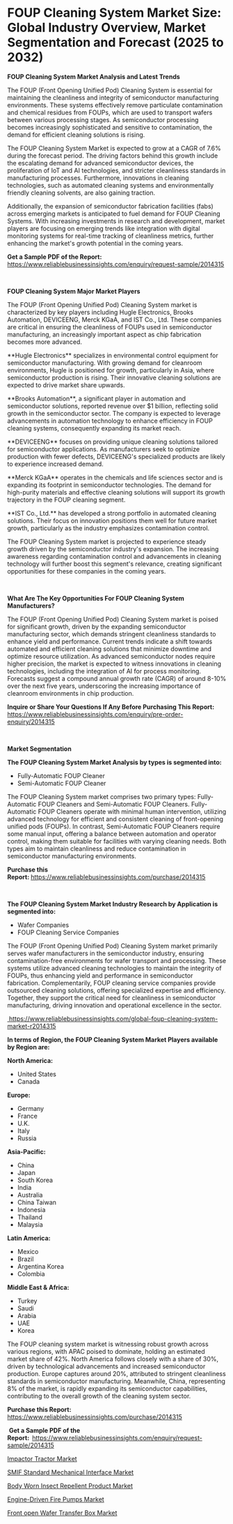 <p><h1>FOUP Cleaning System Market Size: Global Industry Overview, Market Segmentation and Forecast (2025 to 2032)</h1></p><p><strong>FOUP Cleaning System Market Analysis and Latest Trends</strong></p>
<p><p>The FOUP (Front Opening Unified Pod) Cleaning System is essential for maintaining the cleanliness and integrity of semiconductor manufacturing environments. These systems effectively remove particulate contamination and chemical residues from FOUPs, which are used to transport wafers between various processing stages. As semiconductor processing becomes increasingly sophisticated and sensitive to contamination, the demand for efficient cleaning solutions is rising.</p><p>The FOUP Cleaning System Market is expected to grow at a CAGR of 7.6% during the forecast period. The driving factors behind this growth include the escalating demand for advanced semiconductor devices, the proliferation of IoT and AI technologies, and stricter cleanliness standards in manufacturing processes. Furthermore, innovations in cleaning technologies, such as automated cleaning systems and environmentally friendly cleaning solvents, are also gaining traction. </p><p>Additionally, the expansion of semiconductor fabrication facilities (fabs) across emerging markets is anticipated to fuel demand for FOUP Cleaning Systems. With increasing investments in research and development, market players are focusing on emerging trends like integration with digital monitoring systems for real-time tracking of cleanliness metrics, further enhancing the market's growth potential in the coming years.</p></p>
<p><strong>Get a Sample PDF of the Report:&nbsp;</strong> <a href="https://www.reliablebusinessinsights.com/enquiry/request-sample/2014315?utm_campaign=1873&utm_medium=2&utm_source=Github&utm_content=ia&utm_term=17012025&utm_id=foup-cleaning-system">https://www.reliablebusinessinsights.com/enquiry/request-sample/2014315</a></p>
<p>&nbsp;</p>
<p><strong>FOUP Cleaning System Major Market Players</strong></p>
<p><p>The FOUP (Front Opening Unified Pod) Cleaning System market is characterized by key players including Hugle Electronics, Brooks Automation, DEVICEENG, Merck KGaA, and IST Co., Ltd. These companies are critical in ensuring the cleanliness of FOUPs used in semiconductor manufacturing, an increasingly important aspect as chip fabrication becomes more advanced.</p><p>**Hugle Electronics** specializes in environmental control equipment for semiconductor manufacturing. With growing demand for cleanroom environments, Hugle is positioned for growth, particularly in Asia, where semiconductor production is rising. Their innovative cleaning solutions are expected to drive market share upwards.</p><p>**Brooks Automation**, a significant player in automation and semiconductor solutions, reported revenue over $1 billion, reflecting solid growth in the semiconductor sector. The company is expected to leverage advancements in automation technology to enhance efficiency in FOUP cleaning systems, consequently expanding its market reach.</p><p>**DEVICEENG** focuses on providing unique cleaning solutions tailored for semiconductor applications. As manufacturers seek to optimize production with fewer defects, DEVICEENG's specialized products are likely to experience increased demand.</p><p>**Merck KGaA** operates in the chemicals and life sciences sector and is expanding its footprint in semiconductor technologies. The demand for high-purity materials and effective cleaning solutions will support its growth trajectory in the FOUP cleaning segment.</p><p>**IST Co., Ltd.** has developed a strong portfolio in automated cleaning solutions. Their focus on innovation positions them well for future market growth, particularly as the industry emphasizes contamination control.</p><p>The FOUP Cleaning System market is projected to experience steady growth driven by the semiconductor industry's expansion. The increasing awareness regarding contamination control and advancements in cleaning technology will further boost this segment's relevance, creating significant opportunities for these companies in the coming years.</p></p>
<p>&nbsp;</p>
<p><strong>What Are The Key Opportunities For FOUP Cleaning System Manufacturers?</strong></p>
<p><p>The FOUP (Front Opening Unified Pod) Cleaning System market is poised for significant growth, driven by the expanding semiconductor manufacturing sector, which demands stringent cleanliness standards to enhance yield and performance. Current trends indicate a shift towards automated and efficient cleaning solutions that minimize downtime and optimize resource utilization. As advanced semiconductor nodes require higher precision, the market is expected to witness innovations in cleaning technologies, including the integration of AI for process monitoring. Forecasts suggest a compound annual growth rate (CAGR) of around 8-10% over the next five years, underscoring the increasing importance of cleanroom environments in chip production.</p></p>
<p><strong>Inquire or Share Your Questions If Any Before Purchasing This Report:</strong> <a href="https://www.reliablebusinessinsights.com/enquiry/pre-order-enquiry/2014315?utm_campaign=1873&utm_medium=2&utm_source=Github&utm_content=ia&utm_term=17012025&utm_id=foup-cleaning-system">https://www.reliablebusinessinsights.com/enquiry/pre-order-enquiry/2014315</a></p>
<p>&nbsp;</p>
<p><strong>Market Segmentation</strong></p>
<p><strong>The FOUP Cleaning System Market Analysis by types is segmented into:</strong></p>
<p><ul><li>Fully-Automatic FOUP Cleaner</li><li>Semi-Automatic FOUP Cleaner</li></ul></p>
<p><p>The FOUP Cleaning System market comprises two primary types: Fully-Automatic FOUP Cleaners and Semi-Automatic FOUP Cleaners. Fully-Automatic FOUP Cleaners operate with minimal human intervention, utilizing advanced technology for efficient and consistent cleaning of front-opening unified pods (FOUPs). In contrast, Semi-Automatic FOUP Cleaners require some manual input, offering a balance between automation and operator control, making them suitable for facilities with varying cleaning needs. Both types aim to maintain cleanliness and reduce contamination in semiconductor manufacturing environments.</p></p>
<p><strong>Purchase this Report:&nbsp;</strong><a href="https://www.reliablebusinessinsights.com/purchase/2014315?utm_campaign=1873&utm_medium=2&utm_source=Github&utm_content=ia&utm_term=17012025&utm_id=foup-cleaning-system">https://www.reliablebusinessinsights.com/purchase/2014315</a></p>
<p>&nbsp;</p>
<p><strong>The FOUP Cleaning System Market Industry Research by Application is segmented into:</strong></p>
<p><ul><li>Wafer Companies</li><li>FOUP Cleaning Service Companies</li></ul></p>
<p><p>The FOUP (Front Opening Unified Pod) Cleaning System market primarily serves wafer manufacturers in the semiconductor industry, ensuring contamination-free environments for wafer transport and processing. These systems utilize advanced cleaning technologies to maintain the integrity of FOUPs, thus enhancing yield and performance in semiconductor fabrication. Complementarily, FOUP cleaning service companies provide outsourced cleaning solutions, offering specialized expertise and efficiency. Together, they support the critical need for cleanliness in semiconductor manufacturing, driving innovation and operational excellence in the sector.</p></p>
<p><a href="https://www.reliablebusinessinsights.com/global-foup-cleaning-system-market-r2014315?utm_campaign=1873&utm_medium=2&utm_source=Github&utm_content=ia&utm_term=17012025&utm_id=foup-cleaning-system">&nbsp;https://www.reliablebusinessinsights.com/global-foup-cleaning-system-market-r2014315</a></p>
<p><strong>In terms of Region, the FOUP Cleaning System Market Players available by Region are:</strong></p>
<p>
    <p> <strong> North America: </strong>
        <ul>
            <li>United States</li>
            <li>Canada</li>
        </ul>
        </p> 
    <p> <strong> Europe: </strong>
        <ul>
            <li>Germany</li>
            <li>France</li>
            <li>U.K.</li>
            <li>Italy</li>
            <li>Russia</li>
        </ul>
        </p> 
    <p> <strong> Asia-Pacific: </strong>
        <ul>
            <li>China</li>
            <li>Japan</li>
            <li>South Korea</li>
            <li>India</li>
            <li>Australia</li>
            <li>China Taiwan</li>
            <li>Indonesia</li>
            <li>Thailand</li>
            <li>Malaysia</li>
        </ul>
        </p> 
    <p> <strong> Latin America: </strong>
        <ul>
            <li>Mexico</li>
            <li>Brazil</li>
            <li>Argentina Korea</li>
            <li>Colombia</li>
        </ul>
        </p> 
    <p> <strong> Middle East & Africa: </strong>
        <ul>
            <li>Turkey</li>
            <li>Saudi</li>
            <li>Arabia</li>
            <li>UAE</li>
            <li>Korea</li>
        </ul>
    </p>
    </p>
<p><p>The FOUP cleaning system market is witnessing robust growth across various regions, with APAC poised to dominate, holding an estimated market share of 42%. North America follows closely with a share of 30%, driven by technological advancements and increased semiconductor production. Europe captures around 20%, attributed to stringent cleanliness standards in semiconductor manufacturing. Meanwhile, China, representing 8% of the market, is rapidly expanding its semiconductor capabilities, contributing to the overall growth of the cleaning system sector.</p></p>
<p><strong>Purchase this Report: </strong><a href="https://www.reliablebusinessinsights.com/purchase/2014315?utm_campaign=1873&utm_medium=2&utm_source=Github&utm_content=ia&utm_term=17012025&utm_id=foup-cleaning-system">https://www.reliablebusinessinsights.com/purchase/2014315</a></p>
<p>&nbsp;<strong>Get a Sample PDF of the Report:&nbsp;&nbsp;</strong><a href="https://www.reliablebusinessinsights.com/enquiry/request-sample/2014315?utm_campaign=1873&utm_medium=2&utm_source=Github&utm_content=ia&utm_term=17012025&utm_id=foup-cleaning-system">https://www.reliablebusinessinsights.com/enquiry/request-sample/2014315</a></p>
<p><strong></strong></p>
<p><p><a href="https://www.linkedin.com/pulse/impactor-tractor-market-analysis-report-revenue-forecast-hcyhc?utm_campaign=1873&utm_medium=2&utm_source=Github&utm_content=ia&utm_term=17012025&utm_id=foup-cleaning-system">Impactor Tractor Market</a></p><p><a href="https://github.com/triattwood9919/Market-Research-Report-List-1/blob/main/smif-standard-mechanical-interface-market.md?utm_campaign=1873&utm_medium=2&utm_source=Github&utm_content=ia&utm_term=17012025&utm_id=foup-cleaning-system">SMIF Standard Mechanical Interface Market</a></p><p><a href="https://www.linkedin.com/pulse/analyzing-body-worn-insect-repellent-product-market-79-nzwtf?utm_campaign=1873&utm_medium=2&utm_source=Github&utm_content=ia&utm_term=17012025&utm_id=foup-cleaning-system">Body Worn Insect Repellent Product Market</a></p><p><a href="https://www.linkedin.com/pulse/understanding-engine-driven-fire-pumps-market-key-insights-4elkc?utm_campaign=1873&utm_medium=2&utm_source=Github&utm_content=ia&utm_term=17012025&utm_id=foup-cleaning-system">Engine-Driven Fire Pumps Market</a></p><p><a href="https://github.com/stillsfloria19981/Market-Research-Report-List-1/blob/main/front-open-wafer-transfer-box-market.md?utm_campaign=1873&utm_medium=2&utm_source=Github&utm_content=ia&utm_term=17012025&utm_id=foup-cleaning-system">Front open Wafer Transfer Box Market</a></p></p>